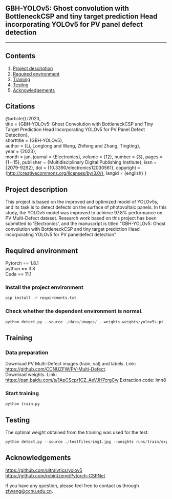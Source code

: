 ## GBH-YOLOv5: Ghost convolution with BottleneckCSP and tiny target prediction Head incorporating YOLOv5 for PV panel defect detection
---
## Contents
1. [Project description](#Project)
2. [Required environment](#Required)
3. [Training](#Training)
4. [Testing](#Testing)
5. [Acknowledgements](#Acknowledgements)

## Citations
@article{Li2023,<br>
  title = {GBH-YOLOv5: Ghost Convolution with BottleneckCSP and Tiny Target Prediction Head Incorporating YOLOv5 for PV Panel Defect Detection},<br>
      shorttitle = {GBH-YOLOv5},<br>
      author = {Li, Longlong and Wang, Zhifeng and Zhang, Tingting},<br>
      year = {2023},<br>
      month = jan,
      journal = {Electronics},
      volume = {12},
      number = {3},
      pages = {1--15},
      publisher = {Multidisciplinary Digital Publishing Institute},
      issn = {2079-9292},
      doi = {10.3390/electronics12030561},
      copyright = {http://creativecommons.org/licenses/by/3.0/},
      langid = {english}
      }


## Project description
This project is based on the improved and optimized model of YOLOv5s, and its task is to detect defects on the surface of photovoltaic panels. In this study, the YOLOv5 model was improved to achieve 97.8% performance on PV Multi-Defect dataset. Research work based on this project has been submitted to 'Electronics', and the manuscript is titled "GBH-YOLOv5: Ghost convolution with BottleneckCSP and tiny target prediction Head incorporating YOLOv5 for PV paneldefect detection"

## Required environment

Pytorch == 1.8.1  
python == 3.8  
Cuda == 11.1

### Install the project environment
```python
pip install -r requirements.txt
```

### Check whether the dependent environment is normal.
```python
python detect.py --source ./data/images/ --weights weights/yolov5s.pt
```

## Training

### Data preparation
Download PV Multi-Defect images (train, val) and labels. Link: https://github.com/CCNUZFW/PV-Multi-Defect.  
Download weights. Link: https://pan.baidu.com/s/1ApCScpr1CZ_AeVJH7crgCw Extraction code: lmn8   

### Start training
```python
python train.py
```

## Testing
The optimal weight obtained from the training was used for the test.
```python
python detect.py --source ./testfiles/img1.jpg --weights runs/train/exp/weights/best.pt
```


## Acknowledgements
https://github.com/ultralytics/yolov5  
https://github.com/robintzeng/Pytorch-CSPNet

If you have any question, please feel free to contact us through zfwang@ccnu.edu.cn.
